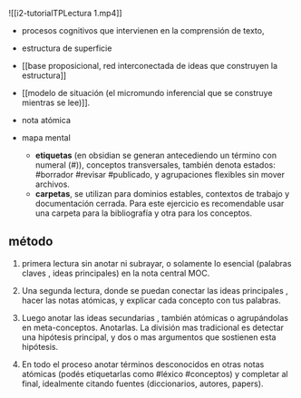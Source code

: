 ![[i2-tutorialTPLectura 1.mp4]]

- procesos cognitivos que intervienen en la comprensión de texto,

- estructura de superficie
- [[base proposicional, red interconectada de ideas que construyen la estructura]]
- [[modelo de situación (el micromundo inferencial que se construye mientras se lee)]].
- nota atómica
-  mapa mental
	- **etiquetas** (en obsidian se generan antecediendo un término con numeral (#)), conceptos transversales,  también denota estados: #borrador #revisar #publicado, y agrupaciones flexibles sin mover archivos.
	- **carpetas**, se utilizan para dominios estables, contextos de trabajo y documentación cerrada.  Para este ejercicio es recomendable usar una carpeta para la bibliografía y otra para los conceptos. 

## método
1.  primera lectura sin anotar ni subrayar, o solamente lo esencial (palabras claves , ideas principales) en la nota central MOC. 

2. Una segunda lectura, donde se puedan conectar las ideas principales , hacer las notas atómicas, y explicar cada concepto con tus palabras.  

3. Luego anotar las ideas secundarias , también atómicas o agrupándolas en meta-conceptos. Anotarlas. La división mas tradicional es detectar una hipótesis principal, y dos o mas argumentos que sostienen esta hipótesis. 

4. En todo el proceso anotar términos desconocidos en otras notas atómicas (podés etiquetarlas como #léxico #conceptos) y completar al final, idealmente citando fuentes (diccionarios, autores, papers). 